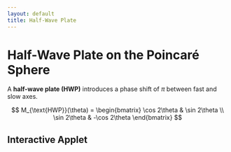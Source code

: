 ```yaml
---
layout: default
title: Half-Wave Plate
---
```


# Half-Wave Plate on the Poincaré Sphere

A **half-wave plate (HWP)** introduces a phase shift of $\pi$ between fast and slow axes.

$$
M_{\text{HWP}}(\theta) =
\begin{bmatrix}
\cos 2\theta & \sin 2\theta \\
\sin 2\theta & -\cos 2\theta
\end{bmatrix}
$$

## Interactive Applet

<div id="ggb-hwp" style="width: 100%; height: 500px;"></div>

<script>
  var params1 = {
  	"id": "ggbApplet1",
  	"width":600,
  	"height":600,
  	"showMenuBar":false,
  	"showAlgebraInput":false,
  	"showToolBar":false,
  	"showToolBarHelp":false,
  	"showResetIcon":false,
  	"enableLabelDrags":false,
  	"enableShiftDragZoom":false,
  	"enableRightClick":false,
  	"errorDialogsActive":false,
  	"useBrowserForJS":true,
  	"allowStyleBar":false,
  	"preventFocus":false,
  	"showZoomButtons":false,
  	"showResetIcon": false,
  	"capturingThreshold":3,
  	// add code here to run when the applet starts
  	//"appletOnLoad":function(api){ /* api.evalCommand('Segment((1,2),(3,4))');*/ },
  	"showFullscreenButton":false,
  	"scale":1,
  	"disableAutoScale":true,
  	"allowUpscale":false,
  	"clickToLoad":false,
  	"appName":"classic",
  	"buttonRounding":0.7,
  	"buttonShadows":false,
  	"language":"en",
  	// use this instead of ggbBase64 to load a material from geogebra.org
  	"material_id":"pts6vg4r",
  	// use this instead of ggbBase64 to load a .ggb file
  	// "filename":"myfile.ggb",
  
  };
  
  var applet1 = new GGBApplet(params1, true);
  window.onload = function() { applet1.inject('ggbApplet1')};
</script>
